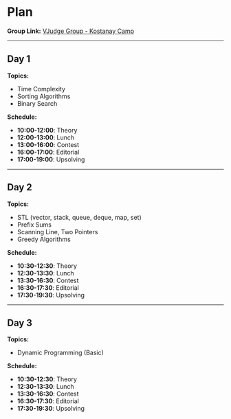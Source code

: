 # Plan

**Group Link:** [VJudge Group - Kostanay Camp](https://vjudge.net/group/kostanaycamp)

---

## Day 1
**Topics:**
- Time Complexity
- Sorting Algorithms
- Binary Search

**Schedule:**
- **10:00-12:00**: Theory  
- **12:00-13:00**: Lunch  
- **13:00-16:00**: Contest  
- **16:00-17:00**: Editorial  
- **17:00-19:00**: Upsolving  

---

## Day 2
**Topics:**
- STL (vector, stack, queue, deque, map, set)
- Prefix Sums
- Scanning Line, Two Pointers
- Greedy Algorithms

**Schedule:**
- **10:30-12:30**: Theory  
- **12:30-13:30**: Lunch  
- **13:30-16:30**: Contest  
- **16:30-17:30**: Editorial  
- **17:30-19:30**: Upsolving  


---

## Day 3
**Topics:**
- Dynamic Programming (Basic)

**Schedule:**
- **10:30-12:30**: Theory  
- **12:30-13:30**: Lunch  
- **13:30-16:30**: Contest  
- **16:30-17:30**: Editorial  
- **17:30-19:30**: Upsolving  
